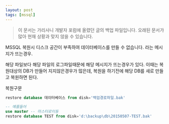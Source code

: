 ```yaml
---
layout: post
tags: [mssql]
---
```


> 이 문서는 가리사니 개발자 포럼에 올렸던 글의 백업 파일입니다.
오래된 문서가 많아 현재 상황과 맞지 않을 수 있습니다.


MSSQL 복원시 디스크 공간이 부족하여 데이터베이스를 만들 수 없습니다. 라는 메시지가 뜨는경우.

해당 파일보다 해당 파일의 로그파일때문에 해당 메시지가 뜨는경우가 있다.
이때는 복원대상의 DB가 만들어 지지않은경우가 많은데, 복원을 하기전에 해당 DB를 새로 만들고 복원하면 된다.

복원구문
``` sql
restore database 데이터베이스 from disk='백업경로파일.bak'

-- 예를들어
use master -- 마스터로이동
restore database TEST from disk='d:\backup\db\20150507-TEST.bak'
```